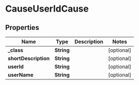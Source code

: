 
# CauseUserIdCause

## Properties
Name | Type | Description | Notes
------------ | ------------- | ------------- | -------------
**_class** | **String** |  |  [optional]
**shortDescription** | **String** |  |  [optional]
**userId** | **String** |  |  [optional]
**userName** | **String** |  |  [optional]



